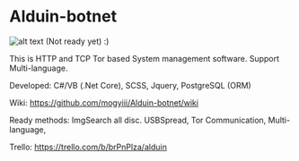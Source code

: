 # Alduin-botnet
![alt text](https://i.imgur.com/4NR4wea.png)
(Not ready yet) :)

This is HTTP and TCP Tor based System management software.
Support Multi-language.

Developed: C#/VB (.Net Core), SCSS, Jquery, PostgreSQL (ORM)

Wiki: https://github.com/mogyiii/Alduin-botnet/wiki

Ready methods: 
ImgSearch all disc.
USBSpread,
Tor Communication,
Multi-language,

Trello: https://trello.com/b/brPnPlza/alduin





